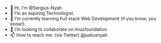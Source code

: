 - 👋 Hi, I’m @Sergius-Nyah
- 👀 I’m an aspiring Technologist. 
- 🌱 I’m currently learning Full stack Web Development (if you know, you know!). 
- 💞️ I’m looking to collaborate on linuxfoundation
- 📫 How to reach me: (via Twitter) @justusnyah

<!---
Sergius-Nyah/Sergius-Nyah is a ✨ special ✨ repository because its `README.md` (this file) appears on your GitHub profile.
You can click the Preview link to take a look at your changes.
--->
